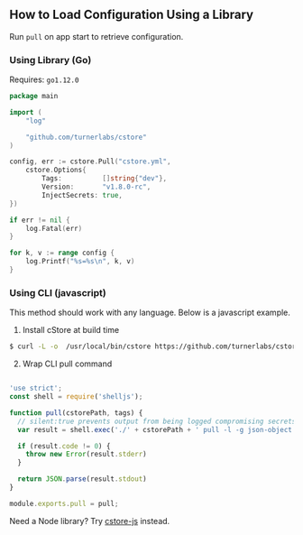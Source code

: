 ## How to Load Configuration Using a Library ##

Run `pull` on app start to retrieve configuration. 

### Using Library (Go) ### 

Requires: `go1.12.0`

```go
package main

import (
	"log"

	"github.com/turnerlabs/cstore"
)

config, err := cstore.Pull("cstore.yml", 
    cstore.Options{
        Tags:          []string{"dev"},
        Version:       "v1.8.0-rc",
        InjectSecrets: true,
})

if err != nil {
    log.Fatal(err)
}

for k, v := range config {
    log.Printf("%s=%s\n", k, v)
}
```

### Using CLI (javascript) ###

This method should work with any language. Below is a javascript example.

1. Install cStore at build time
```bash
$ curl -L -o  /usr/local/bin/cstore https://github.com/turnerlabs/cstore/releases/download/v3.4.0-alpha/cstore_linux_386 && chmod +x /usr/local/bin/cstore
```

2. Wrap CLI pull command
```javascript

'use strict';
const shell = require('shelljs');

function pull(cstorePath, tags) {
  // silent:true prevents output from being logged compromising secrets
  var result = shell.exec('./' + cstorePath + ' pull -l -g json-object -t "' + tags + '"', {silent:true})

  if (result.code != 0) {
    throw new Error(result.stderr)
  }

  return JSON.parse(result.stdout)
}

module.exports.pull = pull;
```

Need a Node library? Try [cstore-js](https://github.com/shivpatel/cstore-js) instead. 


